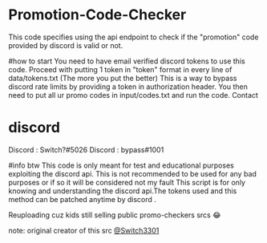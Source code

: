 # Promotion-Code-Checker

This code specifies using the api endpoint to check if the "promotion" code provided by discord is valid or not.

#how to start
You need to have email verified discord tokens to use this code. Proceed with putting 1 token in "token" format in every line of data/tokens.txt (The more you put the better) This is a way to bypass discord rate limits by providing a token in authorization header. You then need to put all ur promo codes in input/codes.txt and run the code.
Contact

# discord
Discord : Switch?#5026
Discord : bypass#1001

#info btw
This code is only meant for test and educational purposes exploiting the discord api. This is not recommended to be used for any bad purposes or if so it will be considered not my fault This script is for only knowing and understanding the discord api.The tokens used and this method can be patched anytime by discord .

Reuploading cuz kids still selling public promo-checkers srcs 😂

note: original creator of this src [@Switch3301](https://github.com/Switch3301)

